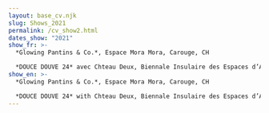 ```yaml
---
layout: base_cv.njk
slug: Shows_2021
permalink: /cv_show2.html
dates_show: "2021"
show_fr: >-
  *Glowing Pantins & Co.*, Espace Mora Mora, Carouge, CH

  *DOUCE DOUVE 24* avec Chteau Deux, Biennale Insulaire des Espaces d’Art de Genève, Île Rousseau, Genève, CH
show_en: >-
  *Glowing Pantins & Co.*, Espace Mora Mora, Carouge, CH

  *DOUCE DOUVE 24* with Chteau Deux, Biennale Insulaire des Espaces d’Art de Genève, Île Rousseau, Geneva, CH
---
```

